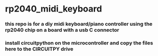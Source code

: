 # rp2040_midi_keyboard
### this repo is for a diy midi keyboard/piano controller using the rp2040 chip on a board with a usb C connector

### install circuitpython on the microcontroller and copy the files here to the CIRCUITPY drive

